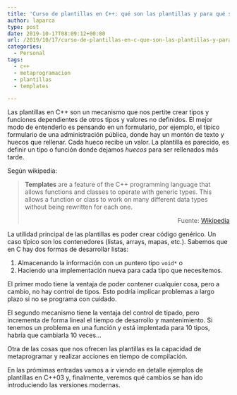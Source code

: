 ```yaml
---
title: 'Curso de plantillas en C++: qué son las plantillas y para qué sirven'
author: laparca
type: post
date: 2019-10-17T08:09:12+00:00
url: /2019/10/17/curso-de-plantillas-en-c-que-son-las-plantillas-y-para-que-sirven/
categories:
  - Personal
tags:
  - c++
  - metaprogramacion
  - plantillas
  - templates

---
```

Las plantillas en C++ son un mecanismo que nos pertite crear tipos y funciones dependientes de otros tipos y valores no definidos. El mejor modo de entenderlo es pensando en un formulario, por ejemplo, el típico formulario de una administración pública, donde hay un montón de texto y huecos que rellenar. Cada hueco recibe un valor. La plantilla es parecido, es definir un tipo o función donde dejamos _huecos_ para ser rellenados más tarde.

Según wikipedia:

> **Templates** are a feature of the C++ programming language that allows functions and classes to operate with generic types. This allows a function or class to work on many different data types without being rewritten for each one.
> 
> <p style="text-align: right;">
>   Fuente: <a href="https://en.wikipedia.org/wiki/Template_%28C%2B%2B%29">Wikipedia</a>
> </p>

La utilidad principal de las plantillas es poder crear código genérico. Un caso típico son los contenedores (listas, arrays, mapas, etc.). Sabemos que en C hay dos formas de desarrollar listas:

  1. Almacenando la información con un puntero tipo `void*` o
  2. Haciendo una implementación nueva para cada tipo que necesitemos.

El primer modo tiene la ventaja de poder contener cualquier cosa, pero a cambio, no hay control de tipos. Esto podría implicar problemas a largo plazo si no se programa con cuidado.

El segundo mecanismo tiene la ventaja del control de tipado, pero incrementa de forma lineal el tiempo de desarrollo y mantenimiento. Si tenemos un problema en una función y está implentada para 10 tipos, habría que cambiarla 10 veces&#8230;

Otra de las cosas que nos ofrecen las plantillas es la capacidad de metaprogramar y realizar acciones en tiempo de compilación.

En las prómimas entradas vamos a ir viendo en detalle ejemplos de plantillas en C++03 y, finalmente, veremos qué cambios se han ido introduciendo las versiones modernas.